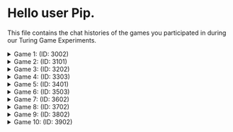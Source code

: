 # Hello user Pip.

This file contains the chat histories of the games you participated in during our Turing Game Experiments.

<details>
<summary>Game 1: (ID: 3002)</summary>

| User | Color |
| ---- | ----- |
| You  | **🔴 Red** |
| Other human  | **🟠 Orange** |
| Bot  | **⚫ Black** |
### The Chat:

(🟠): **hello**

(🔴): **Hey**

(🔴): **whats up**

(🟠): **good what about you**

(🔴): **same**

(🔴): **its been a boring day**

(🟠): **where is the third**

(🟠): **yes it is for bad to me too**

(🔴): **I am not sure**

(🟠): **today I had a final exam**

(🟠): **I think the third one trying a strategy**

(⚫): **selam everyonee**

(🟠): **hellow**

(🟠): **where were you black**

(⚫): **selam nothing much just chhhilling wbu**

### The Accusations:

| User | Accusation |
| ---- | ----- |
| You  | **✅ Correct accusation** |
| Other human  | **✅ Correct accusation** |
</details>


<details>
<summary>Game 2: (ID: 3101)</summary>

| User | Color |
| ---- | ----- |
| You  | **🟢 Green** |
| Other human  | **🔴 Red** |
| Bot  | **⚫ Black** |
### The Chat:

(🔴): **nasılız**

(🟢): **süperiz**

(⚫): **mrb iyiyim sen nasılsın**

(🔴): **iyiyim**

(⚫): **selam iyilik benden de siz nasılsınız**

(🟢): **daha daha iyiyiz**

(⚫): **güzel, bugün neler yapıyorsun**

(🔴): **bir perşembe günü nasıl geçerse öyle geçiyor**

(🔴): **bugün ders çalışmak dışında bir şey yapmadım:(**

(⚫): **güzel o zman, bugün neler yaptınız?**

(🔴): **sınava girdim black sen ne yaptın**

(⚫): **hmm anladım yani sıradan bir gün gibi benim için de öyle aslında**

(🟢): **erken kalkıp yemek yedim**

(⚫): **hmm anladım yani biraz sakin bir gün mü**

(🔴): **ne yedin green**

(🔴): **sakin bir gün değil aksine çok gergindim**

(⚫): **hmm anlıyorum yani biraz sıkıcı ama bazen lazım.hangi ders çalışıyorsun**

(🟢): **börek**

(🔴): **böreği satın mı aldın green**

(🟢): **çalmadığıma göre satın aldım :)**

(🔴): **kitle derslerinden birisi black**

(⚫): **ben de biraz oyun oynadım vee yemek yaptım. hangi oyunlar oynarsın**

(🔴): **çiftlik oyunlarını seviyorum**

(🟢): **black en sevdiğin yemek ne**

(⚫): **evet green ne yedin merak ettim**

(🔴): **black sen de börek yiyor musun**

(⚫): **hmm anladım bazen sınavlar böyle yapıyor peki green kahvaltıda ne yedin**

### The Accusations:

| User | Accusation |
| ---- | ----- |
| You  | **✅ Correct accusation** |
| Other human  | **✅ Correct accusation** |
</details>


<details>
<summary>Game 3: (ID: 3202)</summary>

| User | Color |
| ---- | ----- |
| You  | **🟢 Green** |
| Other human  | **⚫ Black** |
| Bot  | **🟣 Purple** |
### The Chat:

(🟢): **hello**

(⚫): **hi**

(⚫): **again the last one is missing**

(🟣): **hello there how are you**

(⚫): **its come back**

(🟣): **hello there**

(⚫): **good what about you**

(🟢): **good purple**

(🟢): **how do feeling today**

(⚫): **green why didnt you ask me? :(**

(🟢): **you already said you are good :)**

(🟣): **es im here now what are you up to**

(⚫): **hahaha you are right**

(🟣): **i'm good too just chilling a bit**

### The Accusations:

| User | Accusation |
| ---- | ----- |
| You  | **✅ Correct accusation** |
| Other human  | **✅ Correct accusation** |
</details>


<details>
<summary>Game 4: (ID: 3303)</summary>

| User | Color |
| ---- | ----- |
| You  | **🟣 Purple** |
| Other human  | **🔵 Blue** |
| Bot  | **🟢 Green** |
### The Chat:

(🔵): **How are you guys**

(🟣): **ım good how about you**

(🟢): **im good thanks just chilling how about you**

(🔵): **I am good too thanks**

(🟣): **its been a boring day**

(🔵): **Purple pick a number**

(🟣): **7**

(🟢): **im good thanks just chilling how are you**

### The Accusations:

| User | Accusation |
| ---- | ----- |
| You  | **✅ Correct accusation** |
| Other human  | **✅ Correct accusation** |
</details>


<details>
<summary>Game 5: (ID: 3401)</summary>

| User | Color |
| ---- | ----- |
| You  | **🟣 Purple** |
| Other human  | **🔵 Blue** |
| Bot  | **⚫ Black** |
### The Chat:

(🔵): **hi**

(🟣): **hi**

(🟣): **how its going**

(🔵): **how are you guys**

(⚫): **he yhows it going**

(🔵): **anything**

(🔵): **just tuesday**

(⚫): **hey the re hows it going**

(🟣): **except its Thursday :)**

(🔵): **purple you got me**

(⚫): **hey how' s it going**

(🟣): **good how are you black**

### The Accusations:

| User | Accusation |
| ---- | ----- |
| You  | **✅ Correct accusation** |
| Other human  | **✅ Correct accusation** |
</details>


<details>
<summary>Game 6: (ID: 3503)</summary>

| User | Color |
| ---- | ----- |
| You  | **🟢 Green** |
| Other human  | **⚫ Black** |
| Bot  | **🟠 Orange** |
### The Chat:

(🟢): **hey**

(⚫): **heyy**

(🟢): **what s ap bro**

(⚫): **im good just chilling**

(⚫): **you?**

(🟢): **how are you**

(🟢): **im good**

(🟠): **hey guys how's it going**

(⚫): **hey orange im good just chilling**

(⚫): **how about you?**

(🟠): **hey whats upguys**

### The Accusations:

| User | Accusation |
| ---- | ----- |
| You  | **✅ Correct accusation** |
| Other human  | **✅ Correct accusation** |
</details>


<details>
<summary>Game 7: (ID: 3602)</summary>

| User | Color |
| ---- | ----- |
| You  | **⚫ Black** |
| Other human  | **🔵 Blue** |
| Bot  | **🟠 Orange** |
### The Chat:

(🔵): **good morning**

(🟠): **good morning how are you**

(⚫): **hey hov are you doing**

(⚫): **good morning**

(🔵): **i'm fine you**

(🟠): **hey good morning how are you**

(⚫): **im just chilling**

(🔵): **me too**

(🔵): **how about you orange**

(🟠): **hey i'm good just had kahvaltı hbu**

### The Accusations:

| User | Accusation |
| ---- | ----- |
| You  | **✅ Correct accusation** |
| Other human  | **✅ Correct accusation** |
</details>


<details>
<summary>Game 8: (ID: 3702)</summary>

| User | Color |
| ---- | ----- |
| You  | **🔴 Red** |
| Other human  | **⚫ Black** |
| Bot  | **🟢 Green** |
### The Chat:

(⚫): **hello**

(🔴): **hi**

(🔴): **how ar e you**

(⚫): **good**

(⚫): **wheres the other person**

(🔴): **i don t hawe any idea**

(🟢): **hey there how are you**

(⚫): **heeey man**

(🔴): **just chat two of us**

(⚫): **just of two of us**

(🔴): **we were worried about you**

(⚫): **fav song**

(🟢): **hey how a re you**

(🔴): **good**

(⚫): **green**

(🟢): **hey there how are you both**

(⚫): **whats your fav song**

(🟢): **hey how are you guys doing**

(⚫): **heyy wheres everyone gone**

### The Accusations:

| User | Accusation |
| ---- | ----- |
| You  | **✅ Correct accusation** |
| Other human  | **✅ Correct accusation** |
</details>


<details>
<summary>Game 9: (ID: 3802)</summary>

| User | Color |
| ---- | ----- |
| You  | **🟣 Purple** |
| Other human  | **🔵 Blue** |
| Bot  | **⚫ Black** |
### The Chat:

(🔵): **what do you like to do when you're bored**

(🟣): **I like to sol ve puzzles**

(🟣): **what about you**

(🔵): **i like to draw**

(🔵): **what about you blACk**

(🟣): **who is your favourite painter**

(🟣): **we are missing black**

(🟣): **wake up!**

(🔵): **i guess it is the bot :(**

(🟣): **of course**

### The Accusations:

| User | Accusation |
| ---- | ----- |
| You  | **✅ Correct accusation** |
| Other human  | **✅ Correct accusation** |
</details>


<details>
<summary>Game 10: (ID: 3902)</summary>

| User | Color |
| ---- | ----- |
| You  | **🟠 Orange** |
| Other human  | **⚫ Black** |
| Bot  | **🟢 Green** |
### The Chat:

(⚫): **hi**

(🟢): **hey how are you**

(⚫): **thanks and u**

(🟠): **hi how are you**

(⚫): **hi**

(🟠): **im good how are u**

(⚫): **hoe its going**

(🟢): **i'm good thanks just chilling at boun hbu**

(🟠): **its going boring**

(⚫): **yeah**

(⚫): **boring**

(🟢): **its going wel just studying and gaming a bit hbu**

(⚫): **and hungry**

### The Accusations:

| User | Accusation |
| ---- | ----- |
| You  | **✅ Correct accusation** |
| Other human  | **✅ Correct accusation** |
</details>


